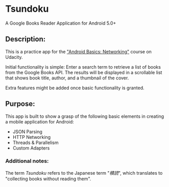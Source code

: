 # Tsundoku
A Google Books Reader Application for Android 5.0+

## Description:
This is a practice app for the ["Android Basics: Networking"](https://classroom.udacity.com/courses/ud843) course on Udacity.

Initial functionality is simple: Enter a search term to retrieve a list of books from the Google Books API.
The results will be displayed in a scrollable list that shows book title, author, and a thumbnail of the cover.

Extra features might be added once basic functionality is granted.

## Purpose:
This app is built to show a grasp of the following basic elements in creating a mobile application for Android:

- JSON Parsing
- HTTP Networking
- Threads & Parallelism
- Custom Adapters

### Additional notes:
The term _Tsundoku_ refers to the Japanese term "_積読_", which translates to "collecting books without reading them".